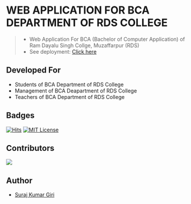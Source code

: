 # WEB APPLICATION FOR BCA DEPARTMENT OF RDS COLLEGE
>
> * Web Application For BCA (Bachelor of Computer Application) of Ram Dayalu Singh Collge, Muzaffarpur (RDS)
> * See deployment: [Click here](https://rdsbca.pythonanywhere.com/)

## Developed For

* Students of BCA Department of RDS College
* Management of BCA Deapartment of RDS College
* Teachers of BCA Department of RDS College

## Badges

[![Hits](https://hits.seeyoufarm.com/api/count/incr/badge.svg?url=https%3A%2F%2Fgithub.com%2Fsurajgirioffl%2FPadrone&count_bg=%2379C83D&title_bg=%23555555&icon=github.svg&icon_color=%23E7E7E7&title=Views&edge_flat=false)](https://hits.seeyoufarm.com)
[![MIT License](https://img.shields.io/badge/License-MIT-green.svg)](https://choosealicense.com/licenses/mit/)

## Contributors

<a href="https://github.com/surajgirioffl/RDS-BCA-Department/graphs/contributors">
  <img src="https://contrib.rocks/image?repo=surajgirioffl/RDS-BCA-Department" />
</a>

## Author

* [Suraj Kumar Giri](https://www.github.com/surajgirioffl)
